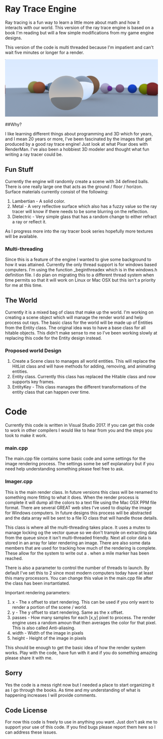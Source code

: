 # Ray Trace Engine

Ray tracing is a fun way to learn a little more about math and how it interacts with our world.  This version of the ray trace engine is based on a book I'm reading but will a few simple modifications from my game engine designs.

This version of the code is multi threaded because I'm impatient and can't wait five minutes or longer for a render.

![alt_text](https://github.com/lede701/raytrace/blob/master/raytraced.png?raw=true)

##Why?

I like learning different things about programming and 3D which for years, and I mean 20 years or more, I've been fascinated by the images that get produced by a good ray trace engine!  Just look at what Pixar does with RenderMan.  I've also been a hobbiest 3D modeler and thought what fun writing a ray tracer could be.

## Fun Stuff

Currently the engine will randomly create a scene with 34 defined balls.  There is one really large one that acts as the ground / floor / horizon.  Surface materials currently consist of the following:

1. Lambertian - A solid color.
2. Metal - A very reflective surface which also has a fuzzy value so the ray tracer will know if there needs to be some blurring on the reflection.
3. Dielectric - Very simple glass that has a random change to either refract a ray or reflect it.

As I progress more into the ray tracer book series hopefully more textures will be available.

### Multi-threading

Since this is a feature of the engine I wanted to give some background to how it was attained.  Currently the only thread support is for windows based computers.  I'm using the function _beginthreadex which is in the windows.h definition file.  I do plan on migrating this to a different thread system when time permits so that it will work on Linux or Mac OSX but this isn't a priority for me at this time.

## The World

Currently it is a mixed bag of class that make up the world.  I'm working on creating a scene object which will manage the render world and help process out rays.  The basic class for the world will be made up of Entities from the Entity class.  The original idea was to have a base class for all hitable objects.  This didn't make sense to me so I've been working slowly at replacing this code for the Entity design instead.

### Proposed world Design

1. Create a Scene class to manages all world entities.  This will replace the HitList class and will have methods for adding, removing, and animating entities.
2. Entity class.  Currently this class has replaced the Hitable class and now supports key frames.
3. EntityKey - This class manages the different transformations of the entity class that can happen over time.

# Code

Currently this code is written in Visual Studio 2017.  If you can get this code to work in other compilers I would like to hear from you and the steps you took to make it work.

### main.cpp

The main.cpp file contains some basic code and some settings for the image rendering process.  The settings some be self explanatory but if you need help understanding something please feel free to ask.

### Imager.cpp

This is the main render class.  In future versions this class will be renamed to something more fitting to what it does.  When the render process is complete it will dump all the colors to a text file using the Mac OSX PPM file format.  There are several GREAT web sites I've used to display the image for Windows computers.  In future designs this process will be abstracted and the data array will be sent to a file IO class that will handle those details.

This class is where all the multi-threading takes place.  It uses a mutex to manage locking og the vector queue so we don't trample on extracting data from the queue since it isn't multi-threaded friendly.  Next all color data is stored in an array for later rendering an image.  There are also some data members that are used for tracking how much of the rendering is complete.  These allow for the system to write out a . when a mile marker has been reached.

There is also a parameter to control the number of threads to launch.  By default I've set this to 2 since most modern computers today have at least this many processors.  You can change this value in the main.cpp file after the class has been insrtantiated.

Important rendering parameters:

1. x - The x offset to start rendering.  This can be used if you only want to render a portion of the scene / world.
2. y - The y offset to start rendering.  Same as the x offset.
3. passes - How many samples for each [x,y] pixel to process.  The render engine uses a random amoun that then averages the color for that pixel.  This is also called Anti-aliasing.
4. width - Width of the image in pixels
5. height - Height of the image in pixels

This should be enough to get the basic idea of how the render system works.  Play with the code, have fun with it and if you do something amazing please share it with me.

## Sorry

Yes the code is a mess right now but I needed a place to start organizing it as I go through the books.  As time and my understanding of what is happening increases I will provide comments.

## Code License

For now this code is freely to use in anything you want.  Just don't ask me to support your use of this code.  If you find bugs please report them here so I can address these issues.
